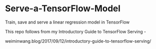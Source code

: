 # Serve-a-TensorFlow-Model
Train, save and serve a linear regression model in TensorFlow

This repo follows from my Introductory Guide to TensorFlow Serving - 

weiminwang.blog/2017/09/12/introductory-guide-to-tensorflow-serving/

